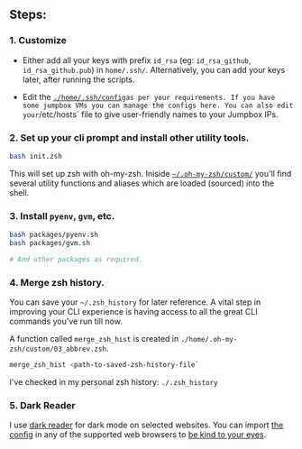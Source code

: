 ## Steps:

### 1. Customize 

  - Either add all your keys with prefix `id_rsa` (eg: `id_rsa_github`, `id_rsa_github.pub`) in `home/.ssh/`.
Alternatively, you can add your keys later, after running the scripts.

  - Edit the [`./home/.ssh/config`](./home/.ssh/config)` as per your requirements.
If you have some jumpbox VMs you can manage the configs here.
You can also edit your `/etc/hosts` file to give user-friendly names to your Jumpbox IPs.

### 2. Set up your cli prompt and install other utility tools.
```sh
bash init.zsh
```

This will set up zsh with oh-my-zsh. Iniside [`~/.oh-my-zsh/custom/`](./home/.oh-my-zsh/custom/) you'll find several utility functions and aliases which are loaded (sourced) into the shell.

### 3. Install `pyenv`, `gvm`, etc.

```sh
bash packages/pyenv.sh
bash packages/gvm.sh

# And other packages as required.
```

### 4. Merge zsh history.

You can save your `~/.zsh_history` for later reference. A vital step in improving your CLI experience is having access to all the great CLI commands you've run till now.

A function called `merge_zsh_hist` is created in `./home/.oh-my-zsh/custom/03_abbrev.zsh`. 

```sh
merge_zsh_hist <path-to-saved-zsh-history-file`
```
I've checked in my personal zsh history: `./.zsh_history`

### 5. Dark Reader

I use [dark reader](https://darkreader.org/) for dark mode on selected websites.
You can import [the config](./darkreader.json) in any of the supported web browsers to [be kind to your eyes](https://www.youtube.com/watch?v=ofd3xWFtoMY).
